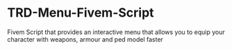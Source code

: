 # TRD-Menu-Fivem-Script
Fivem Script that provides an interactive menu that allows you to equip your character with weapons, armour and ped model faster
